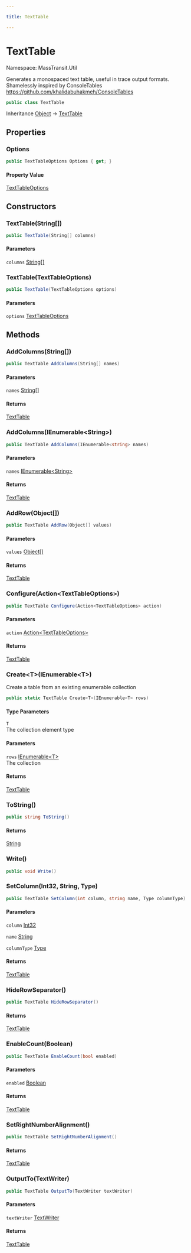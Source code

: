 ```yaml
---

title: TextTable

---
```


# TextTable

Namespace: MassTransit.Util

Generates a monospaced text table, useful in trace output formats. Shamelessly inspired by ConsoleTables
 https://github.com/khalidabuhakmeh/ConsoleTables

```csharp
public class TextTable
```

Inheritance [Object](https://learn.microsoft.com/en-us/dotnet/api/system.object) → [TextTable](../masstransit-util/texttable)

## Properties

### **Options**

```csharp
public TextTableOptions Options { get; }
```

#### Property Value

[TextTableOptions](../masstransit-util/texttableoptions)<br/>

## Constructors

### **TextTable(String[])**

```csharp
public TextTable(String[] columns)
```

#### Parameters

`columns` [String[]](https://learn.microsoft.com/en-us/dotnet/api/system.string)<br/>

### **TextTable(TextTableOptions)**

```csharp
public TextTable(TextTableOptions options)
```

#### Parameters

`options` [TextTableOptions](../masstransit-util/texttableoptions)<br/>

## Methods

### **AddColumns(String[])**

```csharp
public TextTable AddColumns(String[] names)
```

#### Parameters

`names` [String[]](https://learn.microsoft.com/en-us/dotnet/api/system.string)<br/>

#### Returns

[TextTable](../masstransit-util/texttable)<br/>

### **AddColumns(IEnumerable\<String\>)**

```csharp
public TextTable AddColumns(IEnumerable<string> names)
```

#### Parameters

`names` [IEnumerable\<String\>](https://learn.microsoft.com/en-us/dotnet/api/system.collections.generic.ienumerable-1)<br/>

#### Returns

[TextTable](../masstransit-util/texttable)<br/>

### **AddRow(Object[])**

```csharp
public TextTable AddRow(Object[] values)
```

#### Parameters

`values` [Object[]](https://learn.microsoft.com/en-us/dotnet/api/system.object)<br/>

#### Returns

[TextTable](../masstransit-util/texttable)<br/>

### **Configure(Action\<TextTableOptions\>)**

```csharp
public TextTable Configure(Action<TextTableOptions> action)
```

#### Parameters

`action` [Action\<TextTableOptions\>](https://learn.microsoft.com/en-us/dotnet/api/system.action-1)<br/>

#### Returns

[TextTable](../masstransit-util/texttable)<br/>

### **Create\<T\>(IEnumerable\<T\>)**

Create a table from an existing enumerable collection

```csharp
public static TextTable Create<T>(IEnumerable<T> rows)
```

#### Type Parameters

`T`<br/>
The collection element type

#### Parameters

`rows` [IEnumerable\<T\>](https://learn.microsoft.com/en-us/dotnet/api/system.collections.generic.ienumerable-1)<br/>
The collection

#### Returns

[TextTable](../masstransit-util/texttable)<br/>

### **ToString()**

```csharp
public string ToString()
```

#### Returns

[String](https://learn.microsoft.com/en-us/dotnet/api/system.string)<br/>

### **Write()**

```csharp
public void Write()
```

### **SetColumn(Int32, String, Type)**

```csharp
public TextTable SetColumn(int column, string name, Type columnType)
```

#### Parameters

`column` [Int32](https://learn.microsoft.com/en-us/dotnet/api/system.int32)<br/>

`name` [String](https://learn.microsoft.com/en-us/dotnet/api/system.string)<br/>

`columnType` [Type](https://learn.microsoft.com/en-us/dotnet/api/system.type)<br/>

#### Returns

[TextTable](../masstransit-util/texttable)<br/>

### **HideRowSeparator()**

```csharp
public TextTable HideRowSeparator()
```

#### Returns

[TextTable](../masstransit-util/texttable)<br/>

### **EnableCount(Boolean)**

```csharp
public TextTable EnableCount(bool enabled)
```

#### Parameters

`enabled` [Boolean](https://learn.microsoft.com/en-us/dotnet/api/system.boolean)<br/>

#### Returns

[TextTable](../masstransit-util/texttable)<br/>

### **SetRightNumberAlignment()**

```csharp
public TextTable SetRightNumberAlignment()
```

#### Returns

[TextTable](../masstransit-util/texttable)<br/>

### **OutputTo(TextWriter)**

```csharp
public TextTable OutputTo(TextWriter textWriter)
```

#### Parameters

`textWriter` [TextWriter](https://learn.microsoft.com/en-us/dotnet/api/system.io.textwriter)<br/>

#### Returns

[TextTable](../masstransit-util/texttable)<br/>
